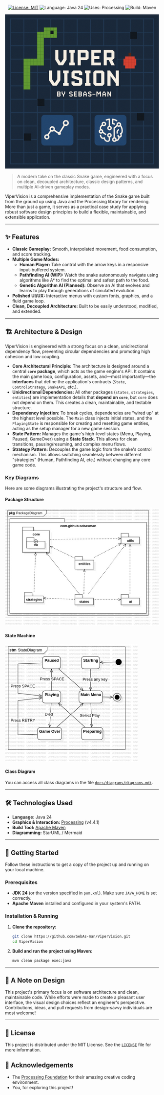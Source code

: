 <p align="center">
  <a href="https://opensource.org/licenses/MIT"><img src="https://img.shields.io/badge/License-MIT-yellow.svg" alt="License: MIT"></a>
  <img src="https://img.shields.io/badge/Java-24-ED8B00.svg?logo=openjdk" alt="Language: Java 24">
  <img src="https://img.shields.io/badge/Processing-4.4.1-5A4098.svg?logo=processingfoundation" alt="Uses: Processing">
  <img src="https://img.shields.io/badge/Maven-3.9-C71A36.svg?logo=apachemaven" alt="Build: Maven">
</p>

<p align="center">
  <img src="./docs/img/logo.png" alt="ViperVision Logo" width="600"/>
</p>

> A modern take on the classic Snake game, engineered with a focus on clean, decoupled architecture, classic design patterns, and multiple AI-driven gameplay modes.

ViperVision is a comprehensive implementation of the Snake game built from the ground up using Java and the Processing library for rendering. More than just a game, it serves as a practical case study for applying robust software design principles to build a flexible, maintainable, and extensible application.

---

## ✨ Features

* **Classic Gameplay:** Smooth, interpolated movement, food consumption, and score tracking.
* **Multiple Game Modes:**
    * **Human Player:** Take control with the arrow keys in a responsive input-buffered system.
    * **Pathfinding AI (WIP):** Watch the snake autonomously navigate using algorithms like A* to find the optimal and safest path to the food.
    * **Genetic Algorithm AI (Planned):** Observe an AI that evolves and learns to play through generations of simulated evolution.
* **Polished UI/UX:** Interactive menus with custom fonts, graphics, and a fluid game loop.
* **Clean, Decoupled Architecture:** Built to be easily understood, modified, and extended.

---

## 🏗️ Architecture & Design

ViperVision is engineered with a strong focus on a clean, unidirectional dependency flow, preventing circular dependencies and promoting high cohesion and low coupling.

* **Core Architectural Principle:** The architecture is designed around a central **`core` package**, which acts as the game engine's API. It contains the main game loop, configuration, assets, and—most importantly—the **interfaces** that define the application's contracts (`State`, `ControlStrategy`, `SnakeAPI`, etc.).
* **Unidirectional Dependencies:** All other packages (`states`, `strategies`, `entities`) are implementation details that **depend on `core`**, but `core` does not depend on them. This creates a clean, maintainable, and testable structure.
* **Dependency Injection:** To break cycles, dependencies are "wired up" at the highest level possible. The `Main` class injects initial states, and the `PlayingState` is responsible for creating and resetting game entities, acting as the setup manager for a new game session.
* **State Pattern:** Manages the game's high-level states (Menu, Playing, Paused, GameOver) using a **State Stack**. This allows for clean transitions, pausing/resuming, and complex menu flows.
* **Strategy Pattern:** Decouples the game logic from the snake's control mechanism. This allows switching seamlessly between different "strategies" (Human, Pathfinding AI, etc.) without changing any core game code.

### Key Diagrams

Here are some diagrams illustrating the project's structure and flow.

#### Package Structure

![Package Structure](./docs/diagrams/packages.jpg)

#### State Machine

![State Diagram](./docs/diagrams/states.jpg)


#### Class Diagram

You can access all class diagrams in the file [`docs/diagrams/diagrams.mdj`](docs/diagrams/diagrams.mdj).

---

## 🛠️ Technologies Used

* **Language:** Java 24
* **Graphics & Interaction:** [Processing](https://processing.org/) (v4.4.1)
* **Build Tool:** [Apache Maven](https://maven.apache.org/)
* **Diagramming:** StarUML / Mermaid

---

## 🚀 Getting Started

Follow these instructions to get a copy of the project up and running on your local machine.

### Prerequisites

* **JDK 24** (or the version specified in `pom.xml`). Make sure `JAVA_HOME` is set correctly.
* **Apache Maven** installed and configured in your system's PATH.

### Installation & Running

1.  **Clone the repository:**
    ```bash
    git clone https://github.com/SebAs-man/ViperVision.git
    cd ViperVision
    ```
2.  **Build and run the project using Maven:**
    ```bash
    mvn clean package exec:java
    ```

---

## 🎨 A Note on Design

This project's primary focus is on software architecture and clean, maintainable code. While efforts were made to create a pleasant user interface, the visual design choices reflect an engineer's perspective. Contributions, ideas, and pull requests from design-savvy individuals are most welcome!

---

## 📜 License

This project is distributed under the MIT License. See the [`LICENSE`](LICENSE) file for more information.

## 🙏 Acknowledgements

* The [Processing Foundation](https://processingfoundation.org/) for their amazing creative coding environment.
* You, for exploring this project!